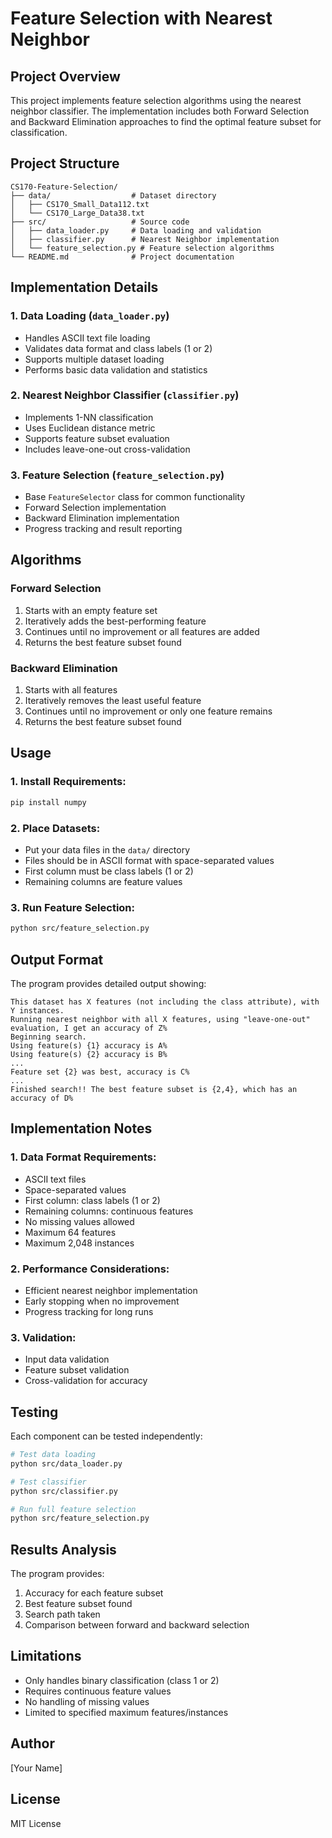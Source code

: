 # Feature Selection with Nearest Neighbor

## Project Overview
This project implements feature selection algorithms using the nearest neighbor classifier. The implementation includes both Forward Selection and Backward Elimination approaches to find the optimal feature subset for classification.

## Project Structure
```
CS170-Feature-Selection/
├── data/                  # Dataset directory
│   ├── CS170_Small_Data112.txt
│   └── CS170_Large_Data38.txt
├── src/                   # Source code
│   ├── data_loader.py     # Data loading and validation
│   ├── classifier.py      # Nearest Neighbor implementation
│   └── feature_selection.py # Feature selection algorithms
└── README.md              # Project documentation
```

## Implementation Details

### 1. Data Loading (`data_loader.py`)
- Handles ASCII text file loading
- Validates data format and class labels (1 or 2)
- Supports multiple dataset loading
- Performs basic data validation and statistics

### 2. Nearest Neighbor Classifier (`classifier.py`)
- Implements 1-NN classification
- Uses Euclidean distance metric
- Supports feature subset evaluation
- Includes leave-one-out cross-validation

### 3. Feature Selection (`feature_selection.py`)
- Base `FeatureSelector` class for common functionality
- Forward Selection implementation
- Backward Elimination implementation
- Progress tracking and result reporting

## Algorithms

### Forward Selection
1. Starts with an empty feature set
2. Iteratively adds the best-performing feature
3. Continues until no improvement or all features are added
4. Returns the best feature subset found

### Backward Elimination
1. Starts with all features
2. Iteratively removes the least useful feature
3. Continues until no improvement or only one feature remains
4. Returns the best feature subset found

## Usage

### 1. Install Requirements:
```bash
pip install numpy
```

### 2. Place Datasets:
- Put your data files in the `data/` directory
- Files should be in ASCII format with space-separated values
- First column must be class labels (1 or 2)
- Remaining columns are feature values

### 3. Run Feature Selection:
```bash
python src/feature_selection.py
```

## Output Format
The program provides detailed output showing:

```
This dataset has X features (not including the class attribute), with Y instances.
Running nearest neighbor with all X features, using "leave-one-out" evaluation, I get an accuracy of Z%
Beginning search.
Using feature(s) {1} accuracy is A%
Using feature(s) {2} accuracy is B%
...
Feature set {2} was best, accuracy is C%
...
Finished search!! The best feature subset is {2,4}, which has an accuracy of D%
```

## Implementation Notes

### 1. Data Format Requirements:
- ASCII text files
- Space-separated values
- First column: class labels (1 or 2)
- Remaining columns: continuous features
- No missing values allowed
- Maximum 64 features
- Maximum 2,048 instances

### 2. Performance Considerations:
- Efficient nearest neighbor implementation
- Early stopping when no improvement
- Progress tracking for long runs

### 3. Validation:
- Input data validation
- Feature subset validation
- Cross-validation for accuracy

## Testing

Each component can be tested independently:

```bash
# Test data loading
python src/data_loader.py

# Test classifier
python src/classifier.py

# Run full feature selection
python src/feature_selection.py
```

## Results Analysis

The program provides:
1. Accuracy for each feature subset
2. Best feature subset found
3. Search path taken
4. Comparison between forward and backward selection

## Limitations
- Only handles binary classification (class 1 or 2)
- Requires continuous feature values
- No handling of missing values
- Limited to specified maximum features/instances

## Author
[Your Name]

## License
MIT License